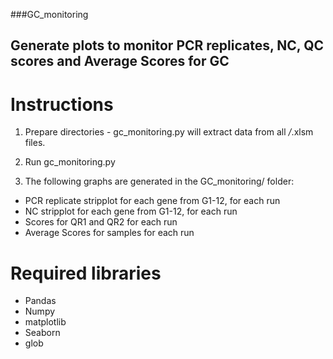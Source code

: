 ###GC_monitoring

## Generate plots to monitor PCR replicates, NC, QC scores and Average Scores for GC

# Instructions 
1. Prepare directories - gc_monitoring.py will extract data from all */*.xlsm files.

2. Run gc_monitoring.py 

3. The following graphs are generated in the GC_monitoring/ folder:
  - PCR replicate stripplot for each gene from G1-12, for each run
  - NC stripplot for each gene from G1-12, for each run
  - Scores for QR1 and QR2 for each run
  - Average Scores for samples for each run

# Required libraries
- Pandas
- Numpy
- matplotlib
- Seaborn
- glob

